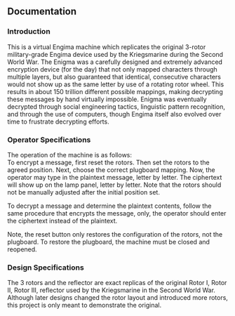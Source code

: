 ## Documentation

### Introduction
This is a virtual Engima machine which replicates the original 3-rotor military-grade Engima device
used by the Kriegsmarine during the Second World War. The Enigma was a carefully designed and extremely advanced encryption device (for the day) that not only mapped characters through multiple layers,
but also guaranteed that identical, consecutive characters would not show up as the same letter by use of a rotating
rotor wheel. This results in about 150 trillion different possible mappings, making decrypting these messages by hand
virtually impossible. Enigma was eventually decrypted through social engineering tactics, linguistic pattern recognition,
and through the use of computers, though Engima itself also evolved over time to frustrate decrypting efforts.

### Operator Specifications
The operation of the machine is as follows:  
To encrypt a message, first reset the rotors. Then set the rotors to the agreed position. Next, choose the correct plugboard mapping. Now, the operator
may type in the plaintext message, letter by letter. The ciphertext will show up on the lamp panel, letter by letter.
Note that the rotors should not be manually adjusted after the initial position set.  
  
To decrypt a message and determine the plaintext contents, follow the same procedure that encrypts the message, only, the operator should enter the ciphertext instead of the plaintext.

Note, the reset button only restores the configuration of the rotors, not the plugboard. To restore the plugboard, the machine must be closed
and reopened.

### Design Specifications  
The 3 rotors and the reflector are exact replicas of the original Rotor I, Rotor II, Rotor III, reflector used by the Kriegsmarine in the Second World War.
Although later designs changed the rotor layout and introduced more rotors, this project is only meant to demonstrate the original.
